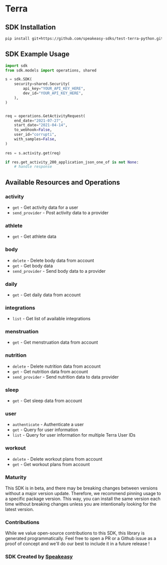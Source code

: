 # Terra

<!-- Start SDK Installation -->
## SDK Installation

```bash
pip install git+https://github.com/speakeasy-sdks/test-terra-python.git
```
<!-- End SDK Installation -->

## SDK Example Usage
<!-- Start SDK Example Usage -->
```python
import sdk
from sdk.models import operations, shared

s = sdk.SDK(
    security=shared.Security(
        api_key="YOUR_API_KEY_HERE",
        dev_id="YOUR_API_KEY_HERE",
    ),
)


req = operations.GetActivityRequest(
    end_date="2021-07-27",
    start_date="2021-04-14",
    to_webhook=False,
    user_id="corrupti",
    with_samples=False,
)
    
res = s.activity.get(req)

if res.get_activity_200_application_json_one_of is not None:
    # handle response
```
<!-- End SDK Example Usage -->

<!-- Start SDK Available Operations -->
## Available Resources and Operations


### activity

* `get` - Get activity data for a user
* `send_provider` - Post activity data to a provider

### athlete

* `get` - Get athlete data

### body

* `delete` - Delete body data from account
* `get` - Get body data
* `send_provider` - Send body data to a provider

### daily

* `get` - Get daily data from account

### integrations

* `list` - Get list of available integrations

### menstruation

* `get` - Get menstruation data from account

### nutrition

* `delete` - Delete nutrition data from account
* `get` - Get nutrition data from account
* `send_provider` - Send nutrition data to data provider

### sleep

* `get` - Get sleep data from account

### user

* `authenticate` - Authenticate a user
* `get` - Query for user information
* `list` - Query for user information for multiple Terra User IDs

### workout

* `delete` - Delete workout plans from account
* `get` - Get workout plans from account
<!-- End SDK Available Operations -->

### Maturity

This SDK is in beta, and there may be breaking changes between versions without a major version update. Therefore, we recommend pinning usage
to a specific package version. This way, you can install the same version each time without breaking changes unless you are intentionally
looking for the latest version.

### Contributions

While we value open-source contributions to this SDK, this library is generated programmatically.
Feel free to open a PR or a Github issue as a proof of concept and we'll do our best to include it in a future release !

### SDK Created by [Speakeasy](https://docs.speakeasyapi.dev/docs/using-speakeasy/client-sdks)
